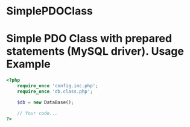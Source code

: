 SimplePDOClass
==============

Simple PDO Class with prepared statements (MySQL driver).
Usage Example
=============
```php
<?php
	require_once 'config.inc.php';
	require_once 'db.class.php';

	$db = new DataBase();

	// Your code...
?>
```
